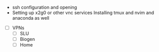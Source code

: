 * ssh configuration and opening
* Setting up x2g0 or other vnc services
Installing tmux and nvim and anaconda as well

* [ ] VPNs
  * [ ] SLU
  * [ ] Biogen
  * [ ] Home
